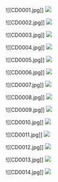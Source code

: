 ![[CD0001.jpg]]
<img src="/assets/CD0001.jpg"/>

![[CD0002.jpg]]
<img src="/assets/CD0002.jpg"/>

![[CD0003.jpg]]
<img src="/assets/CD0003.jpg"/>

![[CD0004.jpg]]
<img src="/assets/CD0004.jpg"/>

![[CD0005.jpg]]
<img src="/assets/CD0005.jpg"/>

![[CD0006.jpg]]
<img src="/assets/CD0006.jpg"/>

![[CD0007.jpg]]
<img src="/assets/CD0007.jpg"/>


![[CD0008.jpg]]
<img src="/assets/CD0008.jpg"/>

![[CD0009.jpg]]
<img src="/assets/CD0009.jpg"/>


![[CD0010.jpg]]
<img src="/assets/CD0010.jpg"/>

![[CD0011.jpg]]
<img src="/assets/CD0011.jpg"/>

![[CD0012.jpg]]
<img src="/assets/CD0012.jpg"/>

![[CD0013.jpg]]
<img src="/assets/CD0013.jpg"/>

![[CD0014.jpg]]
<img src="/assets/CD0014.jpg"/>

